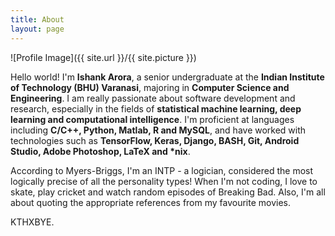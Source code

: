 ```yaml
---
title: About
layout: page
---
```

![Profile Image]({{ site.url }}/{{ site.picture }})

<p>Hello world! I'm <strong>Ishank Arora</strong>, a senior undergraduate at the <strong>Indian Institute of Technology (BHU) Varanasi</strong>, majoring in <strong>Computer Science and Engineering</strong>. I am really passionate about software development and research, especially in the fields of <strong>statistical machine learning, deep learning and computational intelligence</strong>. I'm proficient at languages including <strong>C/C++, Python, Matlab, R and MySQL</strong>, and have worked with technologies such as <strong>TensorFlow, Keras, Django, BASH, Git, Android Studio, Adobe Photoshop, LaTeX and *nix</strong>.</p>

<p>According to Myers-Briggs, I'm an INTP - a logician, considered the most logically precise of all the personality types! When I'm not coding, I love to skate, play cricket and watch random episodes of Breaking Bad. Also, I'm all about quoting the appropriate references from my favourite movies.</p>

<p>KTHXBYE.</p>
